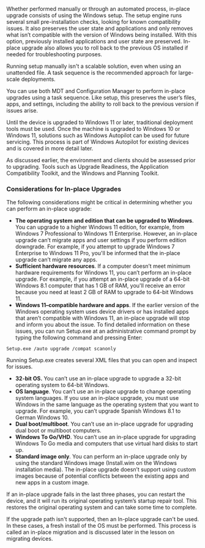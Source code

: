

Whether performed manually or through an automated process, in-place upgrade consists of using the Windows setup. The setup engine runs several small pre-installation checks, looking for known compatibility issues. It also preserves the user state and applications and only removes what isn’t compatible with the version of Windows being installed. With this option, previously installed applications and user state are preserved. In-place upgrade also allows you to roll back to the previous OS installed if needed for troubleshooting purposes.

Running setup manually isn't a scalable solution, even when using an unattended file. A task sequence is the recommended approach for large-scale deployments.

You can use both MDT and Configuration Manager to perform in-place upgrades using a task sequence. Like setup, this preserves the user’s files, apps, and settings, including the ability to roll back to the previous version if issues arise.

Until the device is upgraded to Windows 11 or later, traditional deployment tools must be used. Once the machine is upgraded to Windows 10 or Windows 11, solutions such as Windows Autopilot can be used for future servicing. This process is part of Windows Autopilot for existing devices and is covered in more detail later.

As discussed earlier, the environment and clients should be assessed prior to upgrading. Tools such as Upgrade Readiness, the Application Compatibility Toolkit, and the Windows and Planning Toolkit.

### Considerations for In-place Upgrades

The following considerations might be critical in determining whether you can perform an in-place upgrade:

 -  **The operating system and edition that can be upgraded to Windows**. You can upgrade to a higher Windows 11 edition, for example, from Windows 7 Professional to Windows 11 Enterprise. However, an in-place upgrade can’t migrate apps and user settings if you perform edition downgrade. For example, if you attempt to upgrade Windows 7 Enterprise to Windows 11 Pro, you'll be informed that the in-place upgrade can’t migrate any apps.
 -  **Sufficient hardware resources**. If a computer doesn’t meet minimum hardware requirements for Windows 11, you can’t perform an in-place upgrade. For example, if you attempt an in-place upgrade of a 64-bit Windows 8.1 computer that has 1 GB of RAM, you'll receive an error because you need at least 2 GB of RAM to upgrade to 64-bit Windows 11.
 -  **Windows 11–compatible hardware and apps**. If the earlier version of the Windows operating system uses device drivers or has installed apps that aren’t compatible with Windows 11, an in-place upgrade will stop and inform you about the issue. To find detailed information on these issues, you can run Setup.exe at an administrative command prompt by typing the following command and pressing Enter:

`Setup.exe /auto upgrade /compat scanonly`

Running Setup.exe creates several XML files that you can open and inspect for issues.

 -  **32-bit OS.** You can’t use an in-place upgrade to upgrade a 32-bit operating system to 64-bit Windows.
 -  **OS language**. You can’t use an in-place upgrade to change operating system languages. If you use an in-place upgrade, you must use Windows in the same language as the operating system that you want to upgrade. For example, you can’t upgrade Spanish Windows 8.1 to German Windows 10.
 -  **Dual boot/multiboot**. You can’t use an in-place upgrade for upgrading dual boot or multiboot computers.
 -  **Windows To Go/VHD**. You can’t use an in-place upgrade for upgrading Windows To Go media and computers that use virtual hard disks to start up.
 -  **Standard image only**. You can perform an in-place upgrade only by using the standard Windows image (Install.wim on the Windows installation media). The in-place upgrade doesn’t support using custom images because of potential conflicts between the existing apps and new apps in a custom image.

If an in-place upgrade fails in the last three phases, you can restart the device, and it will run its original operating system’s startup repair tool. This restores the original operating system and can take some time to complete.

If the upgrade path isn't supported, then an In-place upgrade can't be used. In these cases, a fresh install of the OS must be performed. This process is called an in-place migration and is discussed later in the lesson on migrating devices.
